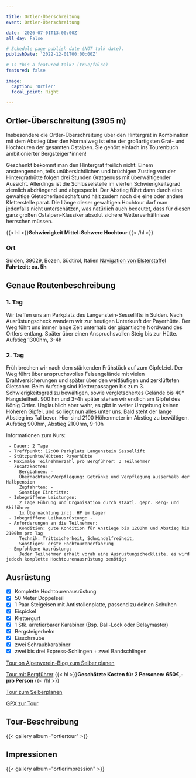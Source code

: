 ```yaml
---

title: Ortler-Überschreitung
event: Ortler-Überschreitung

date: '2026-07-01T13:00:00Z'
all_day: False

# Schedule page publish date (NOT talk date).
publishDate: '2022-12-01T00:00:00Z'

# Is this a featured talk? (true/false)
featured: false

image:
  caption: 'Ortler'
  focal_point: Right

---
```


## **Ortler-Überschreitung (3905 m)**

Insbesondere die Ortler-Überschreitung über den Hintergrat in Kombination mit dem Abstieg über den Normalweg ist eine der großartigsten Grat- und Hochtouren der gesamten Ostalpen. Sie gehört einfach ins Tourenbuch ambitionierter Bergsteiger*innen!

Geschenkt bekommt man den Hintergrat freilich nicht: Einem anstrengenden, teils unübersichtlichen und brüchigen Zustieg von der Hintergrathütte folgen drei Stunden Gratgenuss mit überwältigender Aussicht. 
Allerdings ist die Schlüsselstelle im vierten Schwierigkeitsgrad ziemlich abdrängend und abgespeckt. Der Abstieg führt dann durch eine gewaltige Gletscherlandschaft und hält zudem noch die eine oder andere Kletterstelle parat. Die Länge dieser gewaltigen Hochtour darf man jedenfalls nicht unterschätzen, was natürlich auch bedeutet, dass für diesen ganz großen Ostalpen-Klassiker absolut sichere Wetterverhältnisse herrschen müssen.

{{< hl >}}**Schwierigkeit Mittel-Schwere Hochtour** {{< /hl >}}

  
### Ort
Sulden, 39029, Bozen, Südtirol, Italien
[Navigation von Elsterstaffel](https://goo.gl/maps/xT6tMVKqUcChctjG9)
**Fahrtzeit: ca. 5h**

## Genaue Routenbeschreibung

### 1. Tag
Wir treffen uns am Parkplatz des Langenstein-Sessellifts in Sulden. Nach Ausrüstungscheck wandern wir zur heutigen Unterkunft der Payerhütte. Der Weg führt uns immer lange Zeit unterhalb der gigantische Nordwand des Ortlers entlang. Später über einen Anspruchsvollen Steig bis zur Hütte. Aufstieg 1300hm, 3-4h

### 2. Tag
Früh brechen wir nach dem stärkenden Frühstück auf zum Gipfelziel. Der Weg führt über anspruchsvolles Felsengelände mit vielen Drahtversicherungen und später über den weitläufigen und zerklüfteten Gletscher. Beim Aufstieg sind Kletterpassagen bis zum 3. Schwierigkeitsgrad zu bewältigen, sowie vergletschertes Gelände bis 40° Hangsteilheit. 900 hm und 3-4h später stehen wir endlich am Gipfel des König Ortler. Unglaublich aber wahr, es gibt in weiter Umgebung keinen Höheren Gipfel, und so liegt nun alles unter uns. Bald steht der lange Abstieg ins Tal bevor. Hier sind 2100 Höhenmeter im Abstieg zu bewältigen. Aufstieg 900hm, Abstieg 2100hm, 9-10h

Informationen zum Kurs:  

     - Dauer: 2 Tage
     - Treffpunkt: 12:00 Parkplatz Langenstein Sessellift
     - Stützpunkte/Hütten: Payerhütte
     - Maximale Teilnehmerzahl pro Bergführer: 3 Teilnehmer
     - Zusatzkosten:
         Bergbahnen: -
         Übernachtung/Verpflegung: Getränke und Verpflegung ausserhalb der Halbpension
         Zugfahrten: -
         Sonstige Eintritte:
     - Inbegriffene Leistungen:
         2 Tage Führung und Organisation durch staatl. gepr. Berg- und Skiführer
         1x Übernachtung incl. HP im Lager
     - Inbegriffene Leihausrüstung: -
     - Anforderungen an die Teilnehmer:
         Kondition: gute Kondition für Anstiege bis 1200hm und Abstieg bis 2100hm pro Tag
         Technik: Trittsicherheit, Schwindelfreiheit,
         Sonstiges: erste Hochtourenerfahrung
     - Empfohlene Ausrüstung:
         Jeder Teilnehmer erhält vorab eine Ausrüstungscheckliste, es wird jedoch komplette Hochtourenausrüstung benötigt
 

## Ausrüstung
- [x] Komplette Hochtourenausrüstung
- [x] 50 Meter Doppelseil
- [x] 1 Paar Steigeisen mit Antistollenplatte, passend zu deinen Schuhen
- [x] Eispickel
- [x] Klettergurt
- [x] 1 Stk. arretierbarer Karabiner (Bsp. Ball-Lock oder Belaymaster)
- [x] Bergsteigerhelm
- [x] Eisschraube
- [x] zwei Schraubkarabiner
- [x] zwei bis drei Express-Schlingen + zwei Bandschlingen

[Tour on Alpenverein-Blog zum Selber planen](https://magazin.alpenverein.de/artikel/so-geht-s-ortler-hintergrat_24154d0e-4d04-40f7-9799-25c18105b6e3)

[Tour mit Bergführer](https://www.alpinschule-garmisch.de/Bergfuehrer-Ortler-Fuehrung)
{{< hl >}}**Geschätzte Kosten für 2 Personen:  650€,- pro Person** {{< /hl >}}

[Tour zum Selberplanen](https://www.alpenvereinaktiv.com/de/tour/spaghetti-runde/11374646/)

[GPX zur Tour](https://www.bergsteigen.com/fileadmin/userdaten/import/tracks/gpx/node_8213_0.gpx)

## Tour-Beschreibung
{{< gallery album="ortlertour" >}}


## Impressionen
{{< gallery album="ortlerimpression" >}}